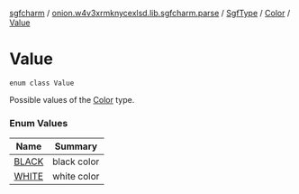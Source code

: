[sgfcharm](../../../../index.md) / [onion.w4v3xrmknycexlsd.lib.sgfcharm.parse](../../../index.md) / [SgfType](../../index.md) / [Color](../index.md) / [Value](./index.md)

# Value

`enum class Value`

Possible values of the [Color](../index.md) type.

### Enum Values

| Name | Summary |
|---|---|
| [BLACK](-b-l-a-c-k.md) | black color |
| [WHITE](-w-h-i-t-e.md) | white color |
